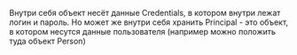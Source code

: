 Внутри себя объект несёт данные Credentials, в котором внутри лежат логин и пароль. 
Но может же внутри себя хранить Principal - это объект, в котором несутся данные пользователя (например можно положить туда объект Person)
